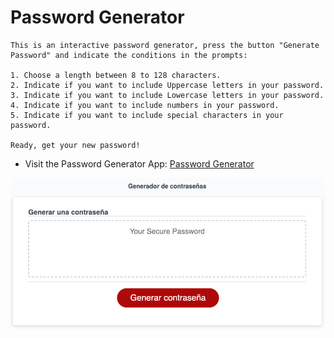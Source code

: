 # Password Generator

```
This is an interactive password generator, press the button "Generate Password" and indicate the conditions in the prompts:

1. Choose a length between 8 to 128 characters.
2. Indicate if you want to include Uppercase letters in your password.
3. Indicate if you want to include Lowercase letters in your password.
4. Indicate if you want to include numbers in your password.
5. Indicate if you want to include special characters in your password.

Ready, get your new password!
```



- Visit the Password Generator App: 
[Password Generator](https://jaime-a-esquivel-a.github.io/PasswordGenerator/Develop/index.html)

![](Develop/Assets/IMAGES/Screen-00.png)
